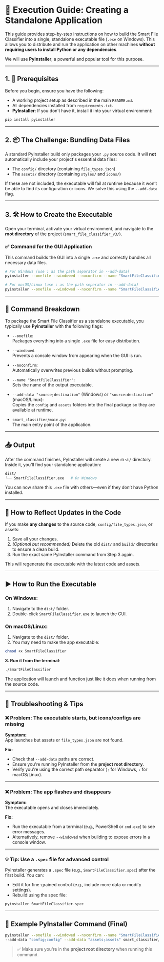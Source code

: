 # 🚀 Execution Guide: Creating a Standalone Application

This guide provides step-by-step instructions on how to build the Smart File Classifier into a single, standalone executable file (`.exe` on Windows). This allows you to distribute and run the application on other machines **without requiring users to install Python or any dependencies**.

We will use **PyInstaller**, a powerful and popular tool for this purpose.

---

## 1. 🧱 Prerequisites

Before you begin, ensure you have the following:

- A working project setup as described in the main `README.md`.
- All dependencies installed from `requirements.txt`.
- **PyInstaller**: If you don't have it, install it into your virtual environment:

```bash
pip install pyinstaller
```

---

## 2. 📦 The Challenge: Bundling Data Files

A standard PyInstaller build only packages your `.py` source code. It will **not** automatically include your project's essential data files:

- The `config/` directory (containing `file_types.json`)
- The `assets/` directory (containing `styles/` and `icons/`)

If these are not included, the executable will fail at runtime because it won’t be able to find its configuration or icons. We solve this using the `--add-data` flag.

---

## 3. 🛠️ How to Create the Executable

Open your terminal, activate your virtual environment, and navigate to the **root directory** of the project (`smart_file_classifier_v3/`).

### ✅ Command for the GUI Application

This command builds the GUI into a single `.exe` and correctly bundles all necessary data files.

```bash
# For Windows (use ; as the path separator in --add-data)
pyinstaller --onefile --windowed --noconfirm --name "SmartFileClassifier" --add-data "config;config" --add-data "assets;assets" smart_classifier/main.py

# For macOS/Linux (use : as the path separator in --add-data)
pyinstaller --onefile --windowed --noconfirm --name "SmartFileClassifier" --add-data "config:config" --add-data "assets:assets" smart_classifier/main.py
```

---

## 🧩 Command Breakdown

To package the Smart File Classifier as a standalone executable, you typically use **PyInstaller** with the following flags:

- `--onefile`:  
  Packages everything into a single `.exe` file for easy distribution.

- `--windowed`:  
  Prevents a console window from appearing when the GUI is run.

- `--noconfirm`:  
  Automatically overwrites previous builds without prompting.

- `--name "SmartFileClassifier"`:  
  Sets the name of the output executable.

- `--add-data "source;destination"` (Windows) or `"source:destination"` (macOS/Linux):  
  Copies the `config` and `assets` folders into the final package so they are available at runtime.

- `smart_classifier/main.py`:  
  The main entry point of the application.

---

## 📤 Output

After the command finishes, PyInstaller will create a new `dist/` directory. Inside it, you’ll find your standalone application:

```bash
dist/
└── SmartFileClassifier.exe   # On Windows
```

You can now share this `.exe` file with others—even if they don’t have Python installed.

---

## 🔁 How to Reflect Updates in the Code

If you make **any changes** to the source code, `config/file_types.json`, or assets:

1. Save all your changes.
2. *(Optional but recommended)* Delete the old `dist/` and `build/` directories to ensure a clean build.
3. Run the exact same PyInstaller command from Step 3 again.

This will regenerate the executable with the latest code and assets.

---

## ▶️ How to Run the Executable

### On Windows:

1. Navigate to the `dist/` folder.
2. Double-click `SmartFileClassifier.exe` to launch the GUI.

### On macOS/Linux:

1. Navigate to the `dist/` folder.
2. You may need to make the app executable:

```bash
chmod +x SmartFileClassifier
```

**3. Run it from the terminal**:

```bash
./SmartFileClassifier
```

The application will launch and function just like it does when running from the source code.

---

## 🧰 Troubleshooting & Tips

### ❌ Problem: The executable starts, but icons/configs are missing

**Symptom:**  
App launches but assets or `file_types.json` are not found.

**Fix:**  
- Check that `--add-data` paths are correct.
- Ensure you're running PyInstaller from the **project root directory**.
- Verify you're using the correct path separator (`;` for Windows, `:` for macOS/Linux).

---

### ❌ Problem: The app flashes and disappears

**Symptom:**  
The executable opens and closes immediately.

**Fix:**  
- Run the executable from a terminal (e.g., PowerShell or `cmd.exe`) to see error messages.
- Alternatively, remove `--windowed` when building to expose errors in a console window.

---

### 💡 Tip: Use a `.spec` file for advanced control

PyInstaller generates a `.spec` file (e.g., `SmartFileClassifier.spec`) after the first build. You can:

- Edit it for fine-grained control (e.g., include more data or modify settings).
- Rebuild using the spec file:

```bash
pyinstaller SmartFileClassifier.spec
```

---

## 📜 Example PyInstaller Command (Final)

```bash
pyinstaller --onefile --windowed --noconfirm --name "SmartFileClassifier" \
--add-data "config;config" --add-data "assets;assets" smart_classifier/main.py
```

> ✅ Make sure you're in the **project root directory** when running this command.
